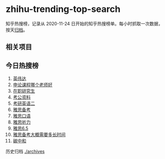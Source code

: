 # zhihu-trending-top-search

知乎热搜榜，记录从 2020-11-24
日开始的知乎热搜榜单。每小时抓取一次数据，按天[归档](./archives)。

## 相关项目

## 今日热搜榜

<!-- BEGIN -->
<!-- 最后更新时间 Tue Mar 19 2024 14:10:21 GMT+0800 (China Standard Time) -->

1. [英伟达](https://www.zhihu.com/search?q=英伟达)
1. [申论课程哪个老师好](https://www.zhihu.com/search?q=申论课程哪个老师好)
1. [在职研究生](https://www.zhihu.com/search?q=在职研究生)
1. [考公资料](https://www.zhihu.com/search?q=考公资料)
1. [考研英语二](https://www.zhihu.com/search?q=考研英语二)
1. [雅思备考](https://www.zhihu.com/search?q=雅思备考)
1. [雅思口语](https://www.zhihu.com/search?q=雅思口语)
1. [雅思听力](https://www.zhihu.com/search?q=雅思听力)
1. [雅思6.5](https://www.zhihu.com/search?q=雅思6.5)
1. [雅思备考大概需要多长时间](https://www.zhihu.com/search?q=雅思备考大概需要多长时间)
1. [碳中和](https://www.zhihu.com/search?q=碳中和)

<!-- END -->

历史归档 [./archives](./archives)
